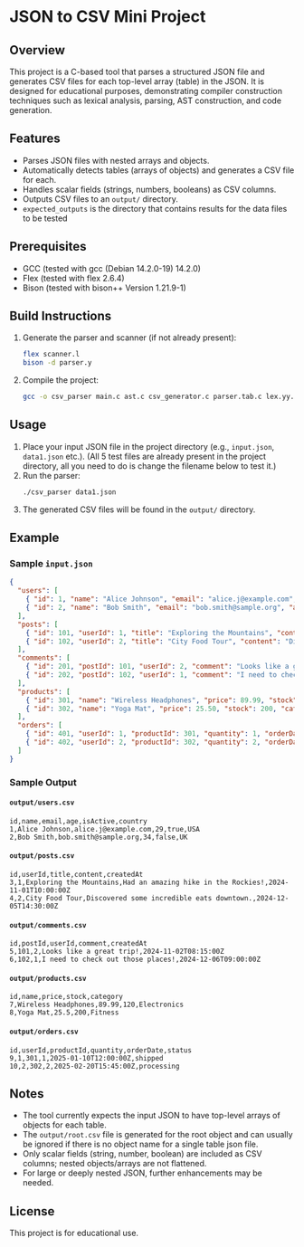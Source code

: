 # JSON to CSV Mini Project

## Overview
This project is a C-based tool that parses a structured JSON file and generates CSV files for each top-level array (table) in the JSON. It is designed for educational purposes, demonstrating compiler construction techniques such as lexical analysis, parsing, AST construction, and code generation.

## Features
- Parses JSON files with nested arrays and objects.
- Automatically detects tables (arrays of objects) and generates a CSV file for each.
- Handles scalar fields (strings, numbers, booleans) as CSV columns.
- Outputs CSV files to an `output/` directory.
- `expected_outputs` is the directory that contains results for the data files to be tested

## Prerequisites
- GCC (tested with gcc (Debian 14.2.0-19) 14.2.0)
- Flex (tested with flex 2.6.4)
- Bison (tested with bison++ Version 1.21.9-1)

## Build Instructions
1. Generate the parser and scanner (if not already present):
   ```sh
   flex scanner.l
   bison -d parser.y
   ```
2. Compile the project:
   ```sh
   gcc -o csv_parser main.c ast.c csv_generator.c parser.tab.c lex.yy.c -lfl
   ```

## Usage
1. Place your input JSON file in the project directory (e.g., `input.json`, `data1.json` etc.). (All 5 test files are already present in the project directory, all you need to do is change the filename below to test it.)
2. Run the parser:
   ```sh
   ./csv_parser data1.json
   ```
3. The generated CSV files will be found in the `output/` directory.

## Example
### Sample `input.json`
```json
{
  "users": [
    { "id": 1, "name": "Alice Johnson", "email": "alice.j@example.com", "age": 29, "isActive": true, "country": "USA" },
    { "id": 2, "name": "Bob Smith", "email": "bob.smith@sample.org", "age": 34, "isActive": false, "country": "UK" }
  ],
  "posts": [
    { "id": 101, "userId": 1, "title": "Exploring the Mountains", "content": "Had an amazing hike in the Rockies!", "createdAt": "2024-11-01T10:00:00Z" },
    { "id": 102, "userId": 2, "title": "City Food Tour", "content": "Discovered some incredible eats downtown.", "createdAt": "2024-12-05T14:30:00Z" }
  ],
  "comments": [
    { "id": 201, "postId": 101, "userId": 2, "comment": "Looks like a great trip!", "createdAt": "2024-11-02T08:15:00Z" },
    { "id": 202, "postId": 102, "userId": 1, "comment": "I need to check out those places!", "createdAt": "2024-12-06T09:00:00Z" }
  ],
  "products": [
    { "id": 301, "name": "Wireless Headphones", "price": 89.99, "stock": 120, "category": "Electronics" },
    { "id": 302, "name": "Yoga Mat", "price": 25.50, "stock": 200, "category": "Fitness" }
  ],
  "orders": [
    { "id": 401, "userId": 1, "productId": 301, "quantity": 1, "orderDate": "2025-01-10T12:00:00Z", "status": "shipped" },
    { "id": 402, "userId": 2, "productId": 302, "quantity": 2, "orderDate": "2025-02-20T15:45:00Z", "status": "processing" }
  ]
}
```

### Sample Output
#### `output/users.csv`
```
id,name,email,age,isActive,country
1,Alice Johnson,alice.j@example.com,29,true,USA
2,Bob Smith,bob.smith@sample.org,34,false,UK
```
#### `output/posts.csv`
```
id,userId,title,content,createdAt
3,1,Exploring the Mountains,Had an amazing hike in the Rockies!,2024-11-01T10:00:00Z
4,2,City Food Tour,Discovered some incredible eats downtown.,2024-12-05T14:30:00Z
```
#### `output/comments.csv`
```
id,postId,userId,comment,createdAt
5,101,2,Looks like a great trip!,2024-11-02T08:15:00Z
6,102,1,I need to check out those places!,2024-12-06T09:00:00Z
```
#### `output/products.csv`
```
id,name,price,stock,category
7,Wireless Headphones,89.99,120,Electronics
8,Yoga Mat,25.5,200,Fitness
```
#### `output/orders.csv`
```
id,userId,productId,quantity,orderDate,status
9,1,301,1,2025-01-10T12:00:00Z,shipped
10,2,302,2,2025-02-20T15:45:00Z,processing
```

## Notes
- The tool currently expects the input JSON to have top-level arrays of objects for each table.
- The `output/root.csv` file is generated for the root object and can usually be ignored if there is no object name for a single table json file.
- Only scalar fields (string, number, boolean) are included as CSV columns; nested objects/arrays are not flattened.
- For large or deeply nested JSON, further enhancements may be needed.

## License
This project is for educational use. 